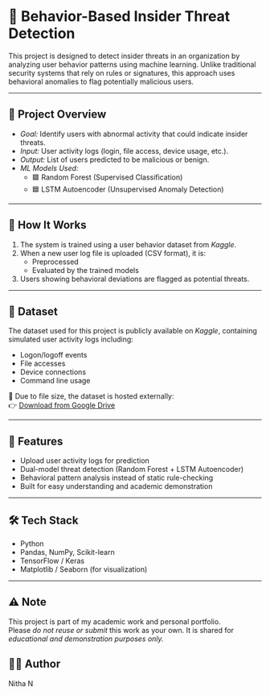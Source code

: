 # 🔐 Behavior-Based Insider Threat Detection

This project is designed to detect insider threats in an organization by analyzing user behavior patterns using machine learning. Unlike traditional security systems that rely on rules or signatures, this approach uses behavioral anomalies to flag potentially malicious users.

---

## 📁 Project Overview

- *Goal:* Identify users with abnormal activity that could indicate insider threats.
- *Input:* User activity logs (login, file access, device usage, etc.).
- *Output:* List of users predicted to be malicious or benign.
- *ML Models Used:*  
  - 🟩 Random Forest (Supervised Classification)  
  - 🟦 LSTM Autoencoder (Unsupervised Anomaly Detection)

---

## 🧠 How It Works

1. The system is trained using a user behavior dataset from *Kaggle*.
2. When a new user log file is uploaded (CSV format), it is:
   - Preprocessed
   - Evaluated by the trained models
3. Users showing behavioral deviations are flagged as potential threats.

---

## 📂 Dataset

The dataset used for this project is publicly available on *Kaggle*, containing simulated user activity logs including:
- Logon/logoff events
- File accesses
- Device connections
- Command line usage

📎 Due to file size, the dataset is hosted externally:  
👉 [Download from Google Drive](https://drive.google.com/your-public-link-here)

---

## 🚀 Features

- Upload user activity logs for prediction
- Dual-model threat detection (Random Forest + LSTM Autoencoder)
- Behavioral pattern analysis instead of static rule-checking
- Built for easy understanding and academic demonstration

---

## 🛠️ Tech Stack

- Python  
- Pandas, NumPy, Scikit-learn  
- TensorFlow / Keras  
- Matplotlib / Seaborn (for visualization)

---

## ⚠️ Note

This project is part of my academic work and personal portfolio.  
Please *do not reuse or submit* this work as your own. It is shared for *educational and demonstration purposes only.*

## 👩‍💻 Author
Nitha N 
